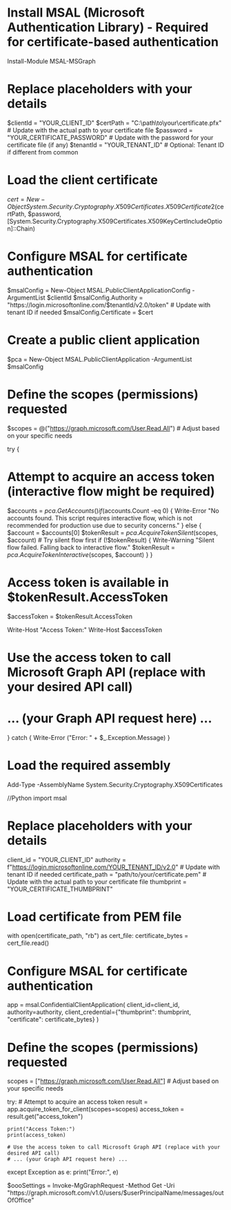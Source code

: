 # Install MSAL (Microsoft Authentication Library) - Required for certificate-based authentication
Install-Module MSAL-MSGraph

# Replace placeholders with your details
$clientId = "YOUR_CLIENT_ID"
$certPath = "C:\path\to\your\certificate.pfx"  # Update with the actual path to your certificate file
$password = "YOUR_CERTIFICATE_PASSWORD"  # Update with the password for your certificate file (if any)
$tenantId = "YOUR_TENANT_ID"  # Optional: Tenant ID if different from common

# Load the client certificate
$cert = New-Object System.Security.Cryptography.X509Certificates.X509Certificate2($certPath, $password, [System.Security.Cryptography.X509Certificates.X509KeyCertIncludeOption]::Chain)

# Configure MSAL for certificate authentication
$msalConfig = New-Object MSAL.PublicClientApplicationConfig -ArgumentList $clientId
$msalConfig.Authority = "https://login.microsoftonline.com/$tenantId/v2.0/token"  # Update with tenant ID if needed
$msalConfig.Certificate = $cert

# Create a public client application
$pca = New-Object MSAL.PublicClientApplication -ArgumentList $msalConfig

# Define the scopes (permissions) requested
$scopes = @("https://graph.microsoft.com/User.Read.All")  # Adjust based on your specific needs

try {
  # Attempt to acquire an access token (interactive flow might be required)
  $accounts = $pca.GetAccounts()
  if ($accounts.Count -eq 0) {
    Write-Error "No accounts found. This script requires interactive flow, which is not recommended for production use due to security concerns."
  } else {
    $account = $accounts[0]
    $tokenResult = $pca.AcquireTokenSilent($scopes, $account)  # Try silent flow first
    if (!$tokenResult) {
      Write-Warning "Silent flow failed. Falling back to interactive flow."
      $tokenResult = $pca.AcquireTokenInteractive($scopes, $account)
    }
  }

  # Access token is available in $tokenResult.AccessToken
  $accessToken = $tokenResult.AccessToken

  Write-Host "Access Token:"
  Write-Host $accessToken

  # Use the access token to call Microsoft Graph API (replace with your desired API call)
  # ... (your Graph API request here) ...
} catch {
  Write-Error ("Error: " + $_.Exception.Message)
}




# Load the required assembly
Add-Type -AssemblyName System.Security.Cryptography.X509Certificates


//Python
import msal

# Replace placeholders with your details
client_id = "YOUR_CLIENT_ID"
authority = f"https://login.microsoftonline.com/YOUR_TENANT_ID/v2.0"  # Update with tenant ID if needed
certificate_path = "path/to/your/certificate.pem"  # Update with the actual path to your certificate file
thumbprint = "YOUR_CERTIFICATE_THUMBPRINT"

# Load certificate from PEM file
with open(certificate_path, "rb") as cert_file:
    certificate_bytes = cert_file.read()

# Configure MSAL for certificate authentication
app = msal.ConfidentialClientApplication(
    client_id=client_id, authority=authority, client_credential={"thumbprint": thumbprint, "certificate": certificate_bytes}
)

# Define the scopes (permissions) requested
scopes = ["https://graph.microsoft.com/User.Read.All"]  # Adjust based on your specific needs

try:
    # Attempt to acquire an access token
    result = app.acquire_token_for_client(scopes=scopes)
    access_token = result.get("access_token")

    print("Access Token:")
    print(access_token)

    # Use the access token to call Microsoft Graph API (replace with your desired API call)
    # ... (your Graph API request here) ...
except Exception as e:
    print("Error:", e)

$oooSettings = Invoke-MgGraphRequest -Method Get -Uri "https://graph.microsoft.com/v1.0/users/$userPrincipalName/messages/outOfOffice"
